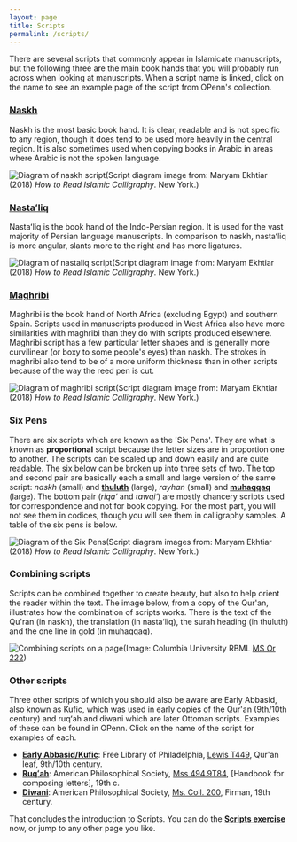 ```yaml
---
layout: page
title: Scripts
permalink: /scripts/
---
```

There are several scripts that commonly appear in Islamicate manuscripts, but the following three are the main book hands that you will probably run across when looking at manuscripts. When a script name is linked, click on the name to see an example page of the script from OPenn's collection.

### [Naskh](http://openn.library.upenn.edu/Data/0032/ms_or_178/data/web/6929_0010_web.jpg)
Naskh is the most basic book hand. It is clear, readable and is not specific to any region, though it does tend to be used more heavily in the central region. It is also sometimes used when copying books in Arabic in areas where Arabic is not the spoken language.

![Diagram of naskh script](/islamicmss/assets/naskh.jpg)(Script diagram image from: Maryam Ekhtiar (2018) *How to Read Islamic Calligraphy*. New York.)

### [Nastaʻliq](http://openn.library.upenn.edu/Data/0001/ljs43/data/web/0116_0026_web.jpg)
Nastaʻliq is the book hand of the Indo-Persian region. It is used for the vast majority of Persian language manuscripts. In comparison to naskh, nastaʻliq is more angular, slants more to the right and has more ligatures.

![Diagram of nastaliq script](/islamicmss/assets/nastaliq.jpg)(Script diagram image from: Maryam Ekhtiar (2018) *How to Read Islamic Calligraphy*. New York.)

### [Maghribi](http://openn.library.upenn.edu/Data/0002/misc_mss_box24_fldr3/data/web/7098_0000_web.jpg)
Maghribi is the book hand of North Africa (excluding Egypt) and southern Spain. Scripts used in manuscripts produced in West Africa also have more similarities with maghribi than they do with scripts produced elsewhere. Maghribi script has a few particular letter shapes and is generally more curvilinear (or boxy to some people's eyes) than naskh. The strokes in maghribi also tend to be of a more uniform thickness than in other scripts because of the way the reed pen is cut.

![Diagram of maghribi script](/islamicmss/assets/maghribi.jpg)(Script diagram image from: Maryam Ekhtiar (2018) *How to Read Islamic Calligraphy*. New York.)

### Six Pens

There are six scripts which are known as the 'Six Pens'. They are what is known as **proportional** script because the letter sizes are in proportion one to another. The scripts can be scaled up and down easily and are quite readable. The six below can be broken up into three sets of two. The top and second pair are basically each a small and large version of the same script: *naskh* (small) and [**thuluth**](http://openn.library.upenn.edu/Data/0023/lewis_o_042/data/web/9215_0010_web.jpg) (large), *rayhan* (small) and [**muhaqqaq**](http://openn.library.upenn.edu/Data/0032/ms_or_402/data/web/9775_0000_web.jpg) (large). The bottom pair (*riqaʻ* and *tawqiʻ*) are mostly chancery scripts used for correspondence and not for book copying. For the most part, you will not see them in codices, though you will see them in calligraphy samples. A table of the six pens is below.

![Diagram of the Six Pens](/islamicmss/assets/six-pens.jpg)(Script diagram images from: Maryam Ekhtiar (2018) *How to Read Islamic Calligraphy*. New York.)

### Combining scripts

Scripts can be combined together to create beauty, but also to help orient the reader within the text. The image below, from a copy of the Qur'an, illustrates how the combination of scripts works. There is the text of the Qu'ran (in naskh), the translation (in nastaʻliq), the surah heading (in thuluth) and the one line in gold (in muhaqqaq).

![Combining scripts on a page](http://openn.library.upenn.edu/Data/0032/ms_or_222/data/web/6937_0598_web.jpg)(Image: Columbia University RBML [MS Or 222](http://openn.library.upenn.edu/Data/0032/html/ms_or_222.html))

### Other scripts

Three other scripts of which you should also be aware are Early Abbasid, also known as Kufic, which was used in early copies of the Qur'an (9th/10th century) and ruqʻah and diwani which are later Ottoman scripts. Examples of these can be found in OPenn. Click on the name of the script for examples of each.

- [**Early Abbasid/Kufic**](http://openn.library.upenn.edu/Data/0023/lewis_t449/data/web/8928_0000_web.jpg): Free Library of Philadelphia, [Lewis T449](http://openn.library.upenn.edu/Data/0023/html/lewis_t449.html), Qur'an leaf, 9th/10th century.
- [**Ruqʻah**](http://openn.library.upenn.edu/Data/0043/Mss_494_9_T84/data/web/9785_0008_web.jpg): American Philosophical Society, [Mss 494.9T84](http://openn.library.upenn.edu/Data/0043/html/Mss_494_9_T84.html), [Handbook for composing letters], 19th c.
- [**Diwani**](http://openn.library.upenn.edu/Data/0043/mscoll200_firman/data/web/9676_0002_web.jpg): American Philosophical Society, [Ms. Coll. 200](http://openn.library.upenn.edu/Data/0043/html/mscoll200_firman.html), Firman, 19th century.

That concludes the introduction to Scripts. You can do the [**Scripts exercise**](https://forms.gle/mkfQZnUtukct1gtf9) now, or jump to any other page you like.
